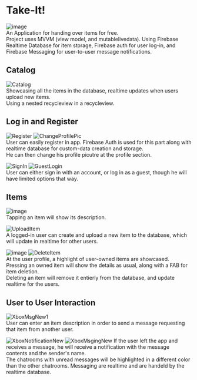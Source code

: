 # Take-It!
![image](https://user-images.githubusercontent.com/62711261/137179319-60fbf89c-528b-467a-98f0-e074d24c0acd.png)         
An Application for handing over items for free.         
Project uses MVVM (view model, and mutablelivedata).
Using Firebase Realtime Database for item storage, Firebase auth for user log-in, and Firebase Messaging for user-to-user message notifications.        
            
                
## Catalog
![Catalog](https://user-images.githubusercontent.com/62711261/137192553-75494ec9-3476-4861-bade-0e2756ed1df6.gif)           
Showcasing all the items in the database, realtime updates when users upload new items.                   
Using a nested recycleview in a recycleview.    
        
          
## Log in and Register        
![Register](https://user-images.githubusercontent.com/62711261/137292234-52720564-8261-4d60-a33c-d6c8182139b2.gif)
![ChangeProfilePic](https://user-images.githubusercontent.com/62711261/137293164-ba482d3c-602b-4315-9b40-2877a15b1d24.gif)        
User can easily register in app. Firebase Auth is used for this part along with realtime database for custom-data creation and storage.         
He can then change his profile picutre at the profile section.
            
          
                
![SignIn](https://user-images.githubusercontent.com/62711261/137292255-8b79f6e4-1415-47c2-aa81-95773a6fcc3d.gif)
![GuestLogin](https://user-images.githubusercontent.com/62711261/137292449-56c18b09-4fe8-4c6c-bcbe-5a983dcc693c.gif)          
User can either sign in with an account, or log in as a guest, though he will have limited options that way.        
                
          
          
## Items
![image](https://user-images.githubusercontent.com/62711261/137290814-bd05d21d-7a14-4d86-b69e-fb76526afcf9.png)           
Tapping an item will show its description.        
        
![UploadItem](https://user-images.githubusercontent.com/62711261/137296271-c4d9ebff-d776-44eb-b889-5b4c1d0a8353.gif)        
A logged-in user can create and upload a new item to the database, which will update in realtime for other users.         

![image](https://user-images.githubusercontent.com/62711261/137291031-6cbae71c-7170-43b2-b0fe-d1e7df3bfaaa.png)
![DeleteItem](https://user-images.githubusercontent.com/62711261/137292040-d0b967fa-23b3-4229-a88f-d7ff03e6e4d6.gif)          
At the user profile, a highlight of user-owned items are showcased.         
Pressing an owned item will show the details as usual, along with a FAB for item deletion.          
Deleting an item will remove it entierly from the database, and update realtime for the users.          


## User to User Interaction       
![XboxMsgNew1](https://user-images.githubusercontent.com/62711261/137302665-2bb1a21d-33ed-4a14-af77-0d26c4cfb782.gif)      
User can enter an item description in order to send a message requesting that item from another user.       
            
![XboxNotificationNew](https://user-images.githubusercontent.com/62711261/137302689-7e569281-ff54-43cb-a699-c569c0dfe03d.gif)
![XboxMsgingNew](https://user-images.githubusercontent.com/62711261/137302717-52bf50b1-f418-4122-8e3e-9a4480fb9cdf.gif)
If the user left the app and receives a message, he will receive a notification with the message contents and the sender's name.        
The chatrooms with unread messages will be highlighted in a different color than the other chatrooms.
Messaging are realtime and are handeld by the realtime database.

